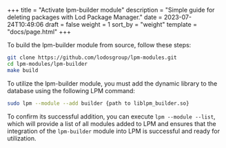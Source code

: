 +++
title = "Activate lpm-builder module"
description = "Simple guide for deleting packages with Lod Package Manager."
date = 2023-07-24T10:49:06
draft = false
weight = 1
sort_by = "weight"
template = "docs/page.html"
+++

To build the lpm-builder module from source, follow these steps:

```sh
git clone https://github.com/lodosgroup/lpm-modules.git
cd lpm-modules/lpm-builder
make build
```

To utilize the lpm-builder module, you must add the dynamic library to the database using the following LPM command:

```sh
sudo lpm --module --add builder {path to liblpm_builder.so}
```

To confirm its successful addition, you can execute `lpm --module --list`, which will provide a list of all modules added to LPM and ensures that the integration of the `lpm-builder` module into LPM is successful and ready for utilization.
